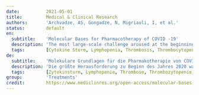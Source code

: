 ```yaml
---
date:          2021-05-01
title:         Medical & Clinical Research
authors:       'Archvadze, AS, Gongadze, N, Migriauli, I, et al.'
status:        default
en:
  subtitle:    'Molecular Bases for Pharmacotherapy of COVID -19'
  description: 'The most large-scale challenge aroused at the beginning of Y2020 was the global spread of the coronavirus disease 2019 (COVID-19), caused by a zoonotic beta-coronavirus. One year after we have nearly 270 thousand confirmed cases with mortality rate 1.3% in Georgia, and almost 120 billion confirmed cases with mortality rate 2.2% worldwide. As it is known, COVID-19 is triggered by coronavirus species 2 or SARS-CoV-2, which inters in the human body by binding to the angiotensin-converting enzyme 2 (ACE2) molecule on the host cell membrane via the viral spike protein and expresses complex pathological changes in many organs linked with vascular injuries. The most severe expression of this disease exposed by microscopic examination is bilateral diffuse alveolar damage with fibroblasts exudates, indicating Acute Respiratory Distress Syndrome (ARDS). Immune system plays crucial role in tissue damage. As clinical researches showed, the number of peripheral CD4+ and CD8 + T cells were significantly reduced, while their activity was hyper-expressed as evidenced by the high proportions of HLADR (CD4 3•47%) and CD38 (CD8 39•4%) double-positive fractions. Moreover, there was identified an amplified concentration of highly pro inflammatory CCR6+ Th17 in CD4 T cells. This date explains that severe tissue injury in later stages of COVID-19 is depend on the immune system abnormalities, but not on SARS-CoV-2 direct cell destruction. In the same time the scientists and doctors found out abnormalities in coagulation function in most of the severe COVID-19 patients, which were expressed in elevation of D-Dimer level and prolongation of prothrombin time, some of whom terminated in disseminated intravascular coagulation (DIC), deep venous thrombosis (DVT) or fatal pulmonary thromboembolism (PTE). At the later stage in some severe patients it was identified thrombocytopenia as a result of excessive platelets consuming, which significantly affected on treatment and prognosis. More than 300 drugs are used for the treatment of COVID-19 worldwide. Now, the most popular treatments include Remdesivir, Hydroxychloroquine, Betamethasone, Tocilizumab, anti HIV drugs, and convalescent plasma. In the same time, WHO supports vaccines distribution for immunization. Currently, almost 8 vaccines are approved by different countries and more than 180 vaccines are under the clinical trails. Up till now it is challenging problem to combat SARS-CoV-2 with not well-defined origin and inexplicable biological characteristics as well as to control a pandemic of COVID-19 with such a high R0, a long incubation period and different disease outcomes. Unfortunately, we have limited understandings of particular mechanisms running to abnormal expression of immune system and coagulation processes. In the same time, we don’t have complete picture of vasculopathy leading to the tissue injury and patient death. Therefore, it is problematic to manage SARS-CoV-2 induced processes successfully using available drugs with no significant restoring effect on the organ damages in severe COVID-19 patients. So, we need new targets and new drugs for the prophylaxes and treatment of COVID-19 even we have vaccines available.'
  tags:        [Cytokine Storm, Lymphopenia, Thrombosis, Thrombocytopenia, Vasculitis, ACE/ACE2, Vaccines]
de:
  subtitle:    'Molekulare Grundlagen für die Pharmakotherapie von COVID -19'
  description: 'Die größte Herausforderung zu Beginn des Jahres 2020 war die weltweite Ausbreitung der Coronavirus-Krankheit 2019 (COVID-19), die durch ein zoonotisches Beta-Coronavirus verursacht wird. Ein Jahr später haben wir fast 270 Tausend bestätigte Fälle mit einer Sterblichkeitsrate von 1,3 % in Georgien und fast 120 Milliarden bestätigte Fälle mit einer Sterblichkeitsrate von 2,2 % weltweit. Bekanntlich wird COVID-19 durch das Coronavirus der Spezies 2 oder SARS-CoV-2 ausgelöst, das durch Bindung an das Molekül des Angiotensin-konvertierenden Enzyms 2 (ACE2) an der Wirtszellmembran über das virale Spike-Protein in den menschlichen Körper eindringt und komplexe pathologische Veränderungen in vielen Organen in Verbindung mit Gefäßverletzungen hervorruft. Die schwerste Ausprägung dieser Krankheit, die bei der mikroskopischen Untersuchung sichtbar wird, ist eine bilaterale diffuse Alveolarschädigung mit Fibroblastenexsudaten, die auf ein akutes Atemnotsyndrom (ARDS) hinweist. Das Immunsystem spielt bei der Gewebeschädigung eine entscheidende Rolle. Wie klinische Untersuchungen zeigten, war die Zahl der peripheren CD4+ und CD8+ T-Zellen deutlich reduziert, während ihre Aktivität übermäßig stark ausgeprägt war, wie die hohen Anteile der doppelt positiven Fraktionen HLADR (CD4 3-47%) und CD38 (CD8 39-4%) belegen. Darüber hinaus wurde eine erhöhte Konzentration von hochgradig entzündungsfördernden CCR6+ Th17 in CD4-T-Zellen festgestellt. Dieses Datum erklärt, dass die schwere Gewebeschädigung in späteren Stadien von COVID-19 von den Anomalien des Immunsystems abhängt, nicht aber von der direkten Zellzerstörung durch SARS-CoV-2. Gleichzeitig stellten die Wissenschaftler und Ärzte bei den meisten schweren COVID-19-Patienten Anomalien der Gerinnungsfunktion fest, die sich in einem erhöhten D-Dimer-Spiegel und einer verlängerten Prothrombinzeit äußerten und bei einigen von ihnen in einer disseminierten intravasalen Gerinnung (DIC), einer tiefen Venenthrombose (DVT) oder einer tödlichen pulmonalen Thromboembolie (PTE) endeten. In einem späteren Stadium wurde bei einigen schweren Patienten eine Thrombozytopenie als Folge des übermäßigen Verbrauchs von Blutplättchen festgestellt, was sich erheblich auf die Behandlung und die Prognose auswirkte. Für die Behandlung von COVID-19 werden weltweit mehr als 300 Medikamente eingesetzt. Zu den beliebtesten Behandlungen gehören Remdesivir, Hydroxychloroquin, Betamethason, Tocilizumab, Anti-HIV-Medikamente und Genesungsplasma. Gleichzeitig unterstützt die WHO die Verteilung von Impfstoffen für die Immunisierung. Derzeit sind fast 8 Impfstoffe von verschiedenen Ländern zugelassen und mehr als 180 Impfstoffe befinden sich in der klinischen Erprobung. Bis heute ist es eine große Herausforderung, SARS-CoV-2 mit unklarem Ursprung und unerklärlichen biologischen Merkmalen zu bekämpfen sowie eine COVID-19-Pandemie mit einem so hohen R0-Wert, einer langen Inkubationszeit und unterschiedlichen Krankheitsverläufen zu kontrollieren. Leider haben wir nur ein begrenztes Verständnis der besonderen Mechanismen, die zu einer abnormen Ausprägung des Immunsystems und der Gerinnungsprozesse führen. Gleichzeitig haben wir kein vollständiges Bild von der Vaskulopathie, die zur Gewebeschädigung und zum Tod des Patienten führt. Daher ist es problematisch, die durch SARS-CoV-2 ausgelösten Prozesse mit den verfügbaren Medikamenten erfolgreich zu behandeln, da sie bei schweren COVID-19-Patienten keine signifikante Wiederherstellung der Organschäden bewirken. Wir brauchen also neue Ziele und neue Medikamente für die Prophylaxe und Behandlung von COVID-19, auch wenn wir über Impfstoffe verfügen. ' 
  tags:        [Zytokinsturm, Lymphopenie, Thrombose, Thrombozytopenie, Vaskulitis, ACE/ACE2, Impfstoffe]
group:         'Treatments'
credit:        https://www.mediclinres.org/open-access/molecular-bases-for-pharmacotherapy-of-covid-19.pdf
---
```

